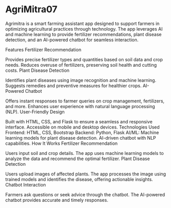﻿# AgriMitra07
 
Agrimitra is a smart farming assistant app designed to support farmers in optimizing agricultural practices through technology. The app leverages AI and machine learning to provide fertilizer recommendations, plant disease detection, and an AI-powered chatbot for seamless interaction.

Features
Fertilizer Recommendation

Provides precise fertilizer types and quantities based on soil data and crop needs.
Reduces overuse of fertilizers, preserving soil health and cutting costs.
Plant Disease Detection

Identifies plant diseases using image recognition and machine learning.
Suggests remedies and preventive measures for healthier crops.
AI-Powered Chatbot

Offers instant responses to farmer queries on crop management, fertilizers, and more.
Enhances user experience with natural language processing (NLP).
User-Friendly Design

Built with HTML, CSS, and Flask to ensure a seamless and responsive interface.
Accessible on mobile and desktop devices.
Technologies Used
Frontend: HTML, CSS, Bootstrap
Backend: Python, Flask
AI/ML:
Machine learning models for plant disease detection.
AI-driven chatbot with NLP capabilities.
How It Works
Fertilizer Recommendation

Users input soil and crop details.
The app uses machine learning models to analyze the data and recommend the optimal fertilizer.
Plant Disease Detection

Users upload images of affected plants.
The app processes the image using trained models and identifies the disease, offering actionable insights.
Chatbot Interaction

Farmers ask questions or seek advice through the chatbot.
The AI-powered chatbot provides accurate and timely responses.
